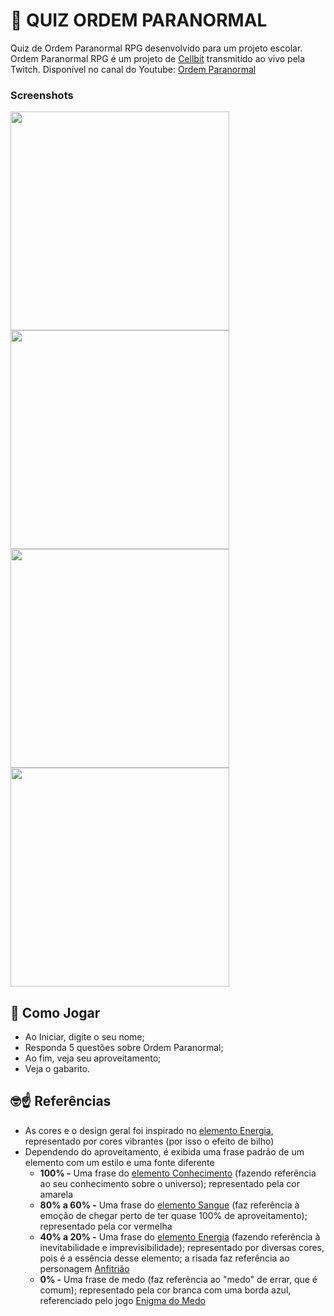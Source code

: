 # 🎲 QUIZ ORDEM PARANORMAL
 Quiz de Ordem Paranormal RPG desenvolvido para um projeto escolar.
 Ordem Paranormal RPG é um projeto de [Cellbit](https://www.twitch.tv/cellbit) transmitido ao vivo pela Twitch.
 Disponível no canal do Youtube: [Ordem Paranormal](https://www.youtube.com/@OrdemParanormal)

### Screenshots
<div>
 <img src="https://github.com/paulo-henrique-almeida/quiz-ordem-paranormal/assets/158237204/158720fb-fd68-49d1-880b-2bbb316c4e59" width="350">
 <img src="https://github.com/paulo-henrique-almeida/quiz-ordem-paranormal/assets/158237204/96398d1a-247e-4c00-bd65-3bf6016a103b" width="350">
 <img src="https://github.com/paulo-henrique-almeida/quiz-ordem-paranormal/assets/158237204/a1f95272-605e-43fb-bf8d-14da7c93d984" width="350">
 <img src="https://github.com/paulo-henrique-almeida/quiz-ordem-paranormal/assets/158237204/13b9c56a-e8e4-4d1b-b62d-f99a09ed03cd" width="350">
</div>

## 📝 Como Jogar
- Ao Iniciar, digite o seu nome;
- Responda 5 questões sobre Ordem Paranormal;
- Ao fim, veja seu aproveitamento;
- Veja o gabarito.

## 🤓☝ Referências
- As cores e o design geral foi inspirado no [elemento Energia](https://ordemparanormal.fandom.com/wiki/Elementos_do_Outro_Lado#Elemento_de_Energia), representado por cores vibrantes (por isso o efeito de bilho)
- Dependendo do aproveitamento, é exibida uma frase padrão de um elemento com um estilo e uma fonte diferente
   - **100% -** Uma frase do [elemento Conhecimento](https://ordemparanormal.fandom.com/wiki/Elementos_do_Outro_Lado#Elemento_de_Conhecimento) (fazendo referência ao seu conhecimento sobre o universo); representado pela cor amarela
   - **80% a 60% -** Uma frase do [elemento Sangue](https://ordemparanormal.fandom.com/wiki/Elementos_do_Outro_Lado#Elemento_de_Sangue) (faz referência à emoção de chegar perto de ter quase 100% de aproveitamento); representado pela cor vermelha
   - **40% a 20% -** Uma frase do [elemento Energia](https://ordemparanormal.fandom.com/wiki/Elementos_do_Outro_Lado#Elemento_de_Energia) (fazendo referência à inevitabilidade e imprevisibilidade); representado por diversas cores, pois é a essência desse elemento; a risada faz referência ao personagem [Anfitrião](https://ordemparanormal.fandom.com/wiki/O_Anfitri%C3%A3o)
   - **0% -** Uma frase de medo (faz referência ao "medo" de errar, que é comum); representado pela cor branca com uma borda azul, referenciado pelo jogo [Enigma do Medo](https://store.steampowered.com/app/1507580/Enigma_do_Medo/?l=brazilian)
